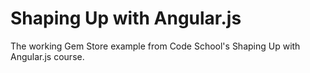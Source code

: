 # Shaping Up with Angular.js

The working Gem Store example from Code School's Shaping Up with Angular.js course. 

